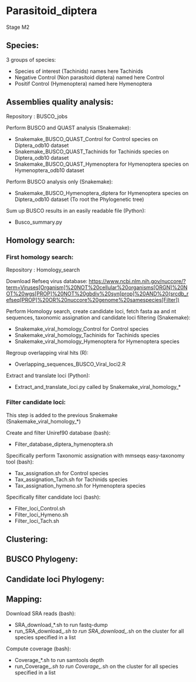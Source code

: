 # Parasitoid_diptera
Stage M2 


## Species: 

3 groups of species: 
- Species of interest (Tachinids) names here Tachinids 
- Negative Control (Non parasitoid diptera) named here Control
- Positif Control (Hymenoptera) named here Hymenoptera 

## Assemblies quality analysis: 

Repository : BUSCO_jobs 

Perform BUSCO and QUAST analysis (Snakemake):
- Snakemake_BUSCO_QUAST_Control for Control species on Diptera_odb10 dataset 
- Snakemake_BUSCO_QUAST_Tachinids for Tachinids species on Diptera_odb10 dataset 
- Snakemake_BUSCO_QUAST_Hymenoptera for Hymenoptera species on Hymenoptera_odb10 dataset 

Perform BUSCO analysis only (Snakemake):
- Snakemake_BUSCO_Hymenoptera_diptera for Hymenoptera species on Diptera_odb10 dataset (To root the Phylogenetic tree)

Sum up BUSCO results in an easily readable file (Python): 
- Busco_summary.py

## Homology search: 

### First homology search: 

Repository : Homology_search

Download Refseq virus database: https://www.ncbi.nlm.nih.gov/nuccore/?term=Viruses[Organism]%20NOT%20cellular%20organisms[ORGN]%20NOT%20wgs[PROP]%20NOT%20gbdiv%20syn[prop]%20AND%20(srcdb_refseq[PROP]%20OR%20nuccore%20genome%20samespecies[Filter]) 

Perform Homology search, create candidate loci, fetch fasta aa and nt sequences, taxonomic assignation and candidate loci filtering (Snakemake): 
- Snakemake_viral_homology_Control for Control species 
- Snakemake_viral_homology_Tachinids for Tachinids species 
- Snakemake_viral_homology_Hymenoptera for Hymenoptera species 

Regroup overlapping viral hits (R): 
- Overlapping_sequences_BUSCO_Viral_loci2.R

Extract and translate loci (Python): 
- Extract_and_translate_loci.py called by Snakemake_viral_homology_*

### Filter candidate loci:

This step is added to the previous Snakemake (Snakemake_viral_homology_*)

Create and filter Uniref90 database (bash): 
- Filter_database_diptera_hymenoptera.sh

Specifically perform Taxonomic assignation with mmseqs easy-taxonomy tool (bash): 
- Tax_assignation.sh for Control species 
- Tax_assignation_Tach.sh for Tachinids species 
- Tax_assignation_hymeno.sh for Hymenoptera species  

Specifically filter candidate loci (bash): 
- Filter_loci_Control.sh
- Filter_loci_Hymeno.sh
- Filter_loci_Tach.sh

## Clustering: 

## BUSCO Phylogeny: 

## Candidate loci Phylogeny: 

## Mapping: 

Download SRA reads (bash): 
- SRA_download_*.sh to run fastq-dump
- run_SRA_download_*.sh to run SRA_download_*.sh on the cluster for all species specified in a list

Compute coverage (bash): 
- Coverage_*.sh to run samtools depth
- run_Coverage_*.sh to run Coverage_*.sh on the cluster for all species specified in a list
